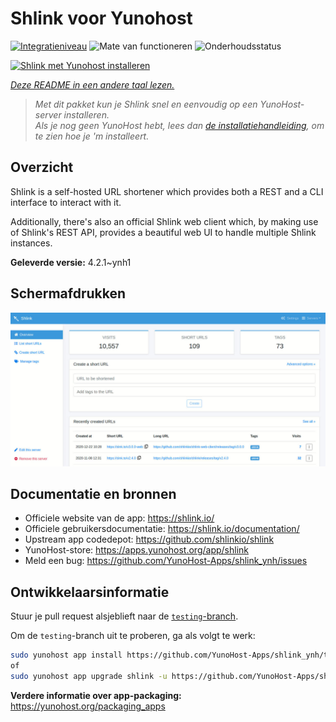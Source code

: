 <!--
NB: Deze README is automatisch gegenereerd door <https://github.com/YunoHost/apps/tree/master/tools/readme_generator>
Hij mag NIET handmatig aangepast worden.
-->

# Shlink voor Yunohost

[![Integratieniveau](https://dash.yunohost.org/integration/shlink.svg)](https://ci-apps.yunohost.org/ci/apps/shlink/) ![Mate van functioneren](https://ci-apps.yunohost.org/ci/badges/shlink.status.svg) ![Onderhoudsstatus](https://ci-apps.yunohost.org/ci/badges/shlink.maintain.svg)

[![Shlink met Yunohost installeren](https://install-app.yunohost.org/install-with-yunohost.svg)](https://install-app.yunohost.org/?app=shlink)

*[Deze README in een andere taal lezen.](./ALL_README.md)*

> *Met dit pakket kun je Shlink snel en eenvoudig op een YunoHost-server installeren.*  
> *Als je nog geen YunoHost hebt, lees dan [de installatiehandleiding](https://yunohost.org/install), om te zien hoe je 'm installeert.*

## Overzicht

Shlink is a self-hosted URL shortener which provides both a REST and a CLI interface to interact with it.

Additionally, there's also an official Shlink web client which, by making use of Shlink's REST API, provides a beautiful web UI to handle multiple Shlink instances.

**Geleverde versie:** 4.2.1~ynh1

## Schermafdrukken

![Schermafdrukken van Shlink](./doc/screenshots/shlink-web-client-placeholder.jpg)

## Documentatie en bronnen

- Officiele website van de app: <https://shlink.io/>
- Officiele gebruikersdocumentatie: <https://shlink.io/documentation/>
- Upstream app codedepot: <https://github.com/shlinkio/shlink>
- YunoHost-store: <https://apps.yunohost.org/app/shlink>
- Meld een bug: <https://github.com/YunoHost-Apps/shlink_ynh/issues>

## Ontwikkelaarsinformatie

Stuur je pull request alsjeblieft naar de [`testing`-branch](https://github.com/YunoHost-Apps/shlink_ynh/tree/testing).

Om de `testing`-branch uit te proberen, ga als volgt te werk:

```bash
sudo yunohost app install https://github.com/YunoHost-Apps/shlink_ynh/tree/testing --debug
of
sudo yunohost app upgrade shlink -u https://github.com/YunoHost-Apps/shlink_ynh/tree/testing --debug
```

**Verdere informatie over app-packaging:** <https://yunohost.org/packaging_apps>
